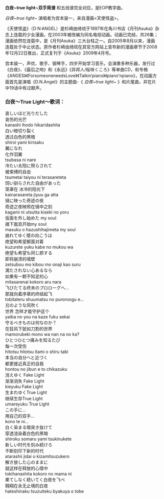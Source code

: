 

**白夜~true light~双手简谱** 和五线谱完全对应，是EOP教学曲。

_白夜~true light~_ 演唱者为宫本骏一，来自漫画<天使怪盗>。

《天使怪盗》（D·N·ANGEL）是杉崎由绮琉于1997年在角川书店《月刊Asuka》杂志上连载的少女漫画，在2003年被改编为同名电视动画。动画已完结，共26集；漫画依然在连载中，是《月刊Asuka》三大台柱之一。自2005年8月以来，漫画连载处于中止状态。原作者杉崎由绮琉在其官方网站上宣布新的漫画章节于2008年12月22日推出，正式复刊于《Asuka》2009年4月号。

宫本骏一，声优、歌手、钢琴手，四岁开始学习音乐，会演奏多种乐器，发行过《白夜》、《最后之吻》和《永远》《异邦人/桜咲くころ》等单曲CD，和专楫《ANGES》《ForsomeoneneedsLove》《Talkin‘piano》《piano'npiano》，在动画方面首先是演唱《D.N.Angel》的主题曲-《
_白夜~true light~_ 》和片尾曲，并在片中19话中有过献声。

### 白夜～True Light～歌词：

哀しいほど光りだした  
哀伤的光芒  
kanashi ihodo hikaridashita  
白い暗切り裂く  
透过白色的黑暗  
shiroi yami kirisaku  
翼になれ  
化作羽翼  
tsubasa ni nare  
冷たい太阳に照らされて  
被束缚的自由  
tsumetai taiyou ni terasareteta  
饲い驯らされた自由があった  
笼罩在 冰冷的阳光下  
kainarasareta jiyuu ga atta  
镜に映った奇迹の夜  
奇迹之夜映照在镜中之刻  
kagami ni utsutta kiseki no yoru  
仮面を外し始めた my soul  
摘下面具开始my soul  
masuku o hazushihajimeta my soul  
崩れてゆく壁の向こうは  
绝望和希望都面对着  
kuzurete yuku kabe no mukou wa  
绝望も希望も同じ颜する  
即将崩溃的墙壁  
zetsubou mo kibou mo onaji kao suru  
満たされない心あるなら  
如果有一颗不知足的心  
mitasarenai kokoro aru nara  
飞びたてる终末のプロローグへ…  
那就向着序章的终结起飞  
tobitateru shuumatsu no puroroogu e...  
刃のような风吹く  
世界 怎样才能守护这个  
yaiba no you na kaze fuku sekai  
守るべきものは何なのか？  
在狂风下犹如刀割的世界  
mamorubeki mono wa nan na no ka?  
ひとつひとつ痛みを知るたび  
每一次受伤  
hitotsu hitotsu itami o shiru tabi  
本当の自分へと近づく  
都更接近真正的自我  
hontou no jibun e to chikazuku  
消えゆく Fake Light  
渐渐消失 Fake Light  
kieyuku Fake Light  
生まれゆくTrue Light  
继续生存True Light  
umareyuku True Light  
この手に…  
用自己的双手…  
kono te ni...  
白く染まる暗突き抜けて  
穿透渲染着白色的黑暗  
shiroku somaru yami tsukinukete  
新しい时代を刻み続けろ  
不断刻印下新的时代  
atarashii jidai o kizamitsuzukero  
解き放した心のままに  
就这样在释放的心情中  
tokihanashita kokoro no mama ni  
果てしなく続いてく白夜を飞べ  
翱翔在永无止境的白夜  
hateshinaku tsuzuiteku byakuya o tobe

